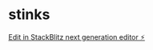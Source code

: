 # stinks

[Edit in StackBlitz next generation editor ⚡️](https://stackblitz.com/~/github.com/sdoan99/stinks)